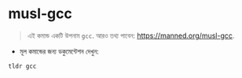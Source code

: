 # musl-gcc

> এই কমান্ড একটি উপনাম `gcc`.
> আরও তথ্য পাবেন: <https://manned.org/musl-gcc>.

- মূল কমান্ডের জন্য ডকুমেন্টেশন দেখুন:

`tldr gcc`
